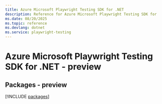```yaml
---
title: Azure Microsoft Playwright Testing SDK for .NET
description: Reference for Azure Microsoft Playwright Testing SDK for .NET
ms.date: 08/20/2025
ms.topic: reference
ms.devlang: dotnet
ms.service: playwright-testing
---
```

# Azure Microsoft Playwright Testing SDK for .NET - preview
## Packages - preview
[!INCLUDE [packages](microsoft-playwright-testing-index.md)]